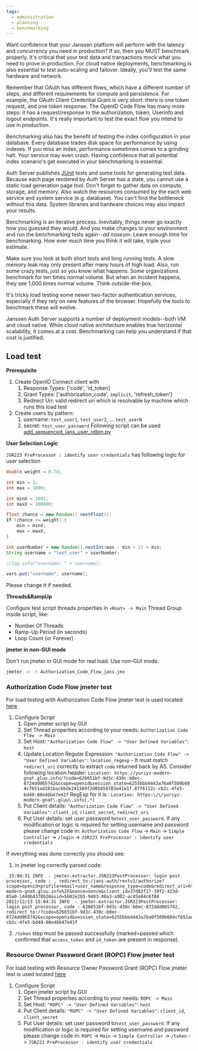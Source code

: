 ```yaml
---
tags:
  - administration
  - planning
  - benchmarking
---
```


Want confidence that your Janssen platform will perform with the latency and
concurrency you need in production? If so, then you MUST benchmark properly.
It's critical that your test data and transactions mock what you need to prove
in production. For cloud native deployments, benchmarking is also essential
to test auto-scaling and failover. Ideally, you'll test the same hardware
and network.

Remember that OAuth has different flows, which have a different number of steps,
and different requirements for compute and persistence. For example, the
OAuth Client Credential Grant is very short: there is one token request, and
one token response. The OpenID Code Flow has many more steps: it has a
request/response to the authorization, token, Userinfo and logout endpoints.
It's really important to test the exact flow you intend to use in production.

Benchmarking also has the benefit of testing the index configuration in your
database. Every database trades disk space for performance by using indexes.
If you miss an index, performance sometimes comes to a grinding halt. Your
service may even crash. Having confidence that all potential index scenario's
get executed in your benchmarking is essential.

Auth Server publishes [JUnit](https://junit.org) tests and some tools for
generating test data. Because each page rendered by Auth Server has a state,
you cannot use a static load generation page tool. Don't forget to gather data
on compute, storage, and memory. Also watch the resources consumed by the each
web service and system service (e.g. database). You can't find the bottleneck
without this data. System libraries and hardware choices may also impact your
results.

Benchmarking is an iterative process. Inevitably, things never go exactly how
you guessed they would. And you make changes to your environment and run the
benchmarking tests again--*ad naseum*. Leave enough time for benchmarking. How
ever much time you think it will take, triple your estimate.

Make sure you look at both short tests and long running tests. A slow memory
leak may only present after many hours of high load. Also, run some crazy tests,
just so you know what happens. Some organizations benchmark for ten times
normal volume. But when an incident happens, they see 1,000 times normal volume.
Think outside-the-box.  

It's tricky load testing some newer two-factor authentication services,
especially if they rely on new features of the browser. Hopefully the tools to
benchmark these will evolve.

Janssen Auth Server supports a number of deployment models--both VM and cloud
native. While cloud native architecture enables true horizontal scalability,
it comes at a cost. Benchmarking can help you understand if that cost is
justified.

## Load test

**Prerequisite**

1. Create OpenID Connect client with 
   1. Response Types: ['code', 'id_token]
   1. Grant Types: ['authorization_code', `implicit`, 'refresh_token']
   1. Redirect Uri: valid redirect uri which is resolvable by machine which runs this load test
1. Create users by pattern:
   1. username: `test_user1`, `test_user2`, ... `test_userN` 
   1. secret: `test_user_password`
   Following script can be used [add_sequenced_jans_user_rdbm.py](https://github.com/JanssenProject/jans/tree/main/jans-linux-setup/tools/benchmark/add_sequenced_jans_user_rdbm.py)

**User Selection Logic**

`JSR223 PreProcessor : identify user credentials` has following logic for user selection      

```java
double weight = 0.7d;

int min = 1;
int max = 1000;

int minX = 1001;
int maxX = 100000;

float chance = new Random().nextFloat();
if (chance <= weight) {
	min = minX;
	max = maxX;
}

int userNumber = new Random().nextInt(max - min + 1) + min;
String username = "test_user" + userNumber;

//log.info("username: " + username);

vars.put("username", username);
```

Please change it if needed.

**Threads&RampUp**

Configure test script threads properties in `<Root> -> Main` Thread Group inside script, like:

- Number Of Threads
- Ramp-Up Period (in seconds)
- Loop Count (or Forever)

**jmeter in non-GUI mode**

Don't run jmeter in GUI mode for real load. Use non-GUI mode.
```bash
jmeter -n -t Authorization_Code_Flow_jans.jmx
```

### Authorization Code Flow jmeter test

For load testing with Authorization Code Flow jmeter test is used located [here](https://github.com/JanssenProject/jans/blob/main/jans-auth-server/jmeter/test/Authorization%20Code%20Flow_jans.jmx)

1. Configure Script
   1. Open jmeter script by GUI
   1. Set Thread properties according to your needs: `Authorization Code Flow -> Main`
   1. Set Host: `"Authorization Code Flow" -> "User Defined Variables"`: `host`
   1. Update Location Regular Expression: `"Authorization Code Flow" -> "User Defined Variables"`: `location_regexp` - It must match `redirect_uri` correctly to extract `code` returned back by AS.
      Consider following location header: `Location: https://yuriyz-modern-gnat.gluu.info/?code=626651bf-9d3c-430c-b0ec-8724dd065742&scope=openid&session_state=6255bbb4443a76a0f509b604cf651ad281bacbbde241389f2d05859783e41e1f.87f6112c-cb2c-4fe5-bd49-80e46b47e41f`
      RegExp for it is : `Location: https:\/\/yuriyz-modern-gnat\.gluu\.info(.*)`
   1. Put Client details: `"Authorization Code Flow" -> "User Defined Variables"`: `client_id`, `client_secret`, `redirect_uri`
   1. Put User details: set user password to`test_user_password`. 
      If any modification or logic is required for setting username and password please change code in: `Authorization Code Flow` -> `Main` -> `Simple Controller` -> `/login` -> `JSR223 PreProcessor : identify user credentials`
               
If everything was done correctly you should see:
1. in jmeter log correctly parsed code:
```code
 15:04:31 INFO  - jmeter.extractor.JSR223PostProcessor: login post processor, code : , redirect_to:/jans-auth/restv1/authorize?scope=openid+profile+email+user_name&response_type=code&redirect_uri=https%3A%2F%2Fyuriyz-modern-gnat.gluu.info%2F&nonce=nonce&client_id=37d82f27-39f2-423d-85a0-1449b4378b26&sid=5b02e2b5-9403-40a3-a902-ac45e84c6f84 
2022/12/13 15:04:31 INFO  - jmeter.extractor.JSR223PostProcessor: login post processor, code : 626651bf-9d3c-430c-b0ec-8724dd065742, redirect_to:/?code=626651bf-9d3c-430c-b0ec-8724dd065742&scope=openid&session_state=6255bbb4443a76a0f509b604cf651ad281bacbbde241389f2d05859783e41e1f.87f6112c-cb2c-4fe5-bd49-80e46b47e41f 
```
2. `/token` step must be passed successfully (marked=passed which confirmed that `access_token` and `id_token` are present in response).

### Resource Owner Password Grant (ROPC) Flow jmeter test

For load testing with Resource Owner Password Grant (ROPC) Flow jmeter test is used located [here](https://github.com/JanssenProject/jans/blob/main/jans-auth-server/jmeter/test/ResourceOwnerPasswordCredentials_jans.jmx)

1. Configure Script
   1. Open jmeter script by GUI
   1. Set Thread properties according to your needs: `ROPC -> Main`
   1. Set Host: `"ROPC" -> "User Defined Variables"`: `host`
   1. Put Client details: `"ROPC" -> "User Defined Variables"`: `client_id`, `client_secret`
   1. Put User details: set user password to`test_user_password`. 
      If any modification or logic is required for setting username and password please change code in: `ROPC` -> `Main` -> `Simple Controller` -> `/token` -> `JSR223 PreProcessor : identify user credentials`

   
